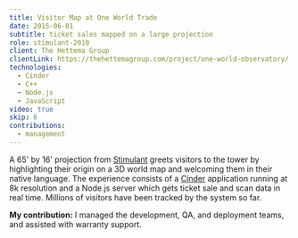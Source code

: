 ```yaml
---
title: Visitor Map at One World Trade
date: 2015-06-01
subtitle: ticket sales mapped on a large projection
role: stimulant-2010
client: The Hettema Group
clientLink: https://thehettemagroup.com/project/one-world-observatory/
technologies:
  - Cinder
  - C++
  - Node.js
  - JavaScript
video: true
skip: 6
contributions:
  - management
---
```


A 65' by 16' projection from [Stimulant](https://www.stimulant.com/work/one-world-nyc) greets visitors to the tower by highlighting their origin on a 3D world map and welcoming them in their native language. The experience consists of a [Cinder](https://www.libcinder.org/) application running at 8k resolution and a Node.js server which gets ticket sale and scan data in real time. Millions of visitors have been tracked by the system so far.

**My contribution:** I managed the development, QA, and deployment teams, and assisted with warranty support.
